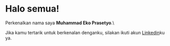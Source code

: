 # Halo semua! 

Perkenalkan nama saya **Muhammad Eko Prasetyo**.\

Jika kamu tertarik untuk berkenalan denganku, silakan ikuti akun [Linkedin](https://www.linkedin.com/in/mekopr/)ku ya.
